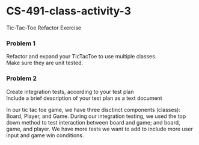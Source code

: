 # CS-491-class-activity-3
Tic-Tac-Toe Refactor Exercise

### Problem 1
Refactor and expand your TicTacToe to use multiple classes.\
Make sure they are unit tested.

### Problem 2
Create integration tests, according to your test plan\
Include a brief description of your test plan as a text document

In our tic tac toe game, we have three disctinct components (classes):
Board, Player, and Game. During our integration testing, we used the top
down method to test interaction between board and game; and board, game, and player. 
We have more tests we want to add to include more user input and game win conditions.
